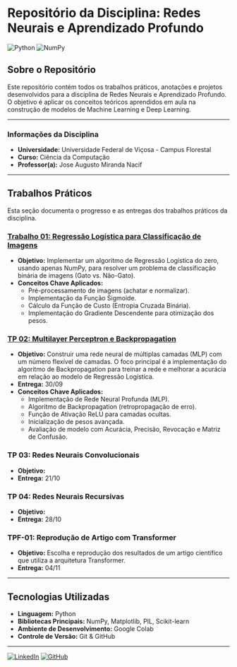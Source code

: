# Repositório da Disciplina: Redes Neurais e Aprendizado Profundo

![Python](https://img.shields.io/badge/Python-3776AB?style=flat-square&logo=python&logoColor=white)
![NumPy](https://img.shields.io/badge/NumPy-013243?style=flat-square&logo=numpy&logoColor=white)

## Sobre o Repositório

Este repositório contém todos os trabalhos práticos, anotações e projetos desenvolvidos para a disciplina de Redes Neurais e Aprendizado Profundo. O objetivo é aplicar os conceitos teóricos aprendidos em aula na construção de modelos de Machine Learning e Deep Learning.

---

### Informações da Disciplina

* **Universidade:** Universidade Federal de Viçosa - Campus Florestal
* **Curso:** Ciência da Computação
* **Professor(a):** Jose Augusto Miranda Nacif

---

## Trabalhos Práticos

Esta seção documenta o progresso e as entregas dos trabalhos práticos da disciplina.

### [Trabalho 01: Regressão Logística para Classificação de Imagens](./TP01-Regressao-Logistica/)

* **Objetivo:** Implementar um algoritmo de Regressão Logística do zero, usando apenas NumPy, para resolver um problema de classificação binária de imagens (Gato vs. Não-Gato).
* **Conceitos Chave Aplicados:**
    * Pré-processamento de imagens (achatar e normalizar).
    * Implementação da Função Sigmoide.
    * Cálculo da Função de Custo (Entropia Cruzada Binária).
    * Implementação do Gradiente Descendente para otimização dos pesos.

### [TP 02: Multilayer Perceptron e Backpropagation](./TP02-Backpropagation/)

* **Objetivo:** Construir uma rede neural de múltiplas camadas (MLP) com um número flexível de camadas. O foco principal é a implementação do algoritmo de Backpropagation para treinar a rede e melhorar a acurácia em relação ao modelo de Regressão Logística.
* **Entrega:** 30/09
* **Conceitos Chave Aplicados:**
    * Implementação de Rede Neural Profunda (MLP).
    * Algoritmo de Backpropagation (retropropagação de erro).
    * Função de Ativação ReLU para camadas ocultas.
    * Inicialização de pesos avançada.
    * Avaliação de modelo com Acurácia, Precisão, Revocação e Matriz de Confusão.

### TP 03: Redes Neurais Convolucionais

* **Objetivo:** ` `
* **Entrega:** 21/10

### TP 04: Redes Neurais Recursivas

* **Objetivo:** ` `
* **Entrega:** 28/10

### TPF-01: Reprodução de Artigo com Transformer

* **Objetivo:** Escolha e reprodução dos resultados de um artigo científico que utiliza a arquitetura Transformer.
* **Entrega:** 04/11

---

## Tecnologias Utilizadas

* **Linguagem:** Python
* **Bibliotecas Principais:** NumPy, Matplotlib, PIL, Scikit-learn
* **Ambiente de Desenvolvimento:** Google Colab
* **Controle de Versão:** Git & GitHub

---

[![LinkedIn](https://img.shields.io/badge/LinkedIn-0077B5?style=for-the-badge&logo=linkedin&logoColor=white)](https://www.linkedin.com/in/henrique-alves-5237862ab/)
[![GitHub](https://img.shields.io/badge/GitHub-181717?style=for-the-badge&logo=github&logoColor=white)](https://github.com/alveshenriique)
